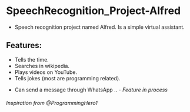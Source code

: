 # SpeechRecognition_Project-Alfred
+ Speech recognition project named Alfred. Is a simple virtual assistant.

## Features:
+ Tells the time.
+ Searches in wikipedia.
+ Plays videos on YouTube.
+ Tells jokes (most are programming related).
- Can send a message through WhatsApp 
.. - _Feature in process_

###### Inspiration from @ProgrammingHero1
